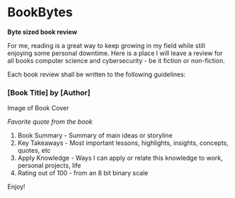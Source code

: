 # BookBytes
**Byte sized book review**  

For me, reading is a great way to keep growing in my field while still enjoying some personal downtime. 
Here is a place I will leave a review for all books computer science and cybersecurity - be it fiction or non-fiction.

Each book review shall be written to the following guidelines:  

  
### [Book Title] by [Author]  

  Image of Book Cover  
    
_Favorite quote from the book_  
1. Book Summary - Summary of main ideas or storyline  
2. Key Takeaways - Most important lessons, highlights, insights, concepts, quotes, etc
3. Apply Knowledge - Ways I can apply or relate this knowledge to work, personal projects, life
4. Rating out of 100 - from an 8 bit binary scale


Enjoy!
